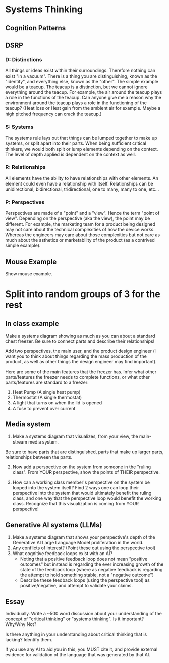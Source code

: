 # Systems Thinking

## Cognition Patterns

## DSRP
### D: Distinctions
All things or ideas exist within their surroundings. Therefore nothing can exist "in a vacuum". There is a thing you are distinguishing, known as the "identity", and everything else, known as the "other".  The simple example would be a teacup. The teacup is a distinction, but we cannot ignore everything around the teacup. For example, the air around the teacup plays a role in the functions of the teacup. Can anyone give me a reason why the environment around the teacup plays a role in the functioning of the teacup? (Heat loss or Heat gain from the ambient air for example. Maybe a high pitched frequency can crack the teacup.)

### S: Systems
The systems rule lays out that things can be lumped together to make up systems, or split apart into their parts. When being sufficient critical thinkers, we would both split or lump elements depending on the context. The level of depth applied is dependent on the context as well.  
### R: Relationships
All elements have the ability to have relationships with other elements. An element could even have a relationship with itself. Relationships can be unidirectional, bidirectional, tridirectional, one to many, many to one, etc...  
### P: Perspectives
Perspectives are made of a "point" and a "view". Hence the term "point of view". Depending on the perspective (aka the view), the point may be different. For example, the marketing team for a product being designed may not care about the technical complexities of how the device works. Whereas the engineers may care about those complexities but not care as much about the asthetics or marketability of the product (as a contrived simple example).

## Mouse Example
Show mouse example.

# Split into random groups of 3 for the rest

## In class example
Make a systems diagram showing as much as you can about a standard chest freezer. Be sure to connect parts and describe their relationships!  

Add two perspectives, the main user, and the product design engineer (i want you to think about things regarding the mass production of the product, as well as other things the design engineer may find important). 

Here are some of the main features that the freezer has. Infer what other parts/features the freezer needs to complete functions, or what other parts/features are standard to a freezer:
1. Heat Pump (A single heat pump)
2. Thermostat (A single thermostat)
3. A light that turns on when the lid is opened
4. A fuse to prevent over current

## Media system
1. Make a systems diagram that visualizes, from your view, the main-stream media system.  

Be sure to have parts that are distinguished, parts that make up larger parts, relationships between the parts.  

2. Now add a perspective on the system from someone in the "ruling class". From YOUR perspective, show the points of THEIR perspective.  

3. How can a working class member's perspective on the system be looped into the system itself? Find 2 ways one can loop their perspective into the system that would ultimately benefit the ruling class, and one way that the perspective loop would benefit the working class. Recognize that this visualization is coming from YOUR perspective! 

## Generative AI systems (LLMs)
1. Make a systems diagram that shows your perspective's depth of the Generative AI Large Language Model proliferation in the world.
2. Any conflicts of interest? (Point these out using the perspective tool)
3. What cognitive feedback loops exist with an AI?
    - Noting that a positive feedback loop does not mean "positive outcomes" but instead is regarding the ever increasing growth of the state of the feedback loop (where as negative feedback is regarding the attempt to hold something stable, not a "negative outcome")
    -  Describe these feedback loops (using the perspective tool) as positive/negative, and attempt to validate your claims.

## Essay
Individually. Write a ~500 word discussion about your understanding of the concept of "critical thinking" or "systems thinking". Is it important? Why/Why Not?  

Is there anything in your understanding about critical thinking that is lacking? Identify them.  

If you use any AI to aid you in this, you MUST cite it, and provide external evidence for validation of the language that was generated by that AI.